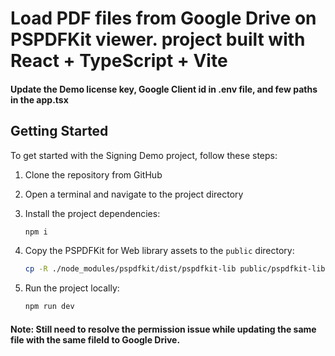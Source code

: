 # Load PDF files from Google Drive on PSPDFKit viewer. project built with React + TypeScript + Vite

#### Update the Demo license key, Google Client id in .env file, and few paths in the app.tsx 

## Getting Started

To get started with the Signing Demo project, follow these steps:

1. Clone the repository from GitHub

2. Open a terminal and navigate to the project directory

3. Install the project dependencies:
    ```bash
    npm i
    ```

4. Copy the PSPDFKit for Web library assets to the `public` directory:
    ```bash
    cp -R ./node_modules/pspdfkit/dist/pspdfkit-lib public/pspdfkit-lib
    ```

5. Run the project locally:
    ```bash
    npm run dev
    ```

#### Note: Still need to resolve the permission issue while updating the same file with the same fileId to Google Drive. 
